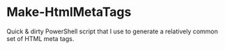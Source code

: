 # Make-HtmlMetaTags
Quick &amp; dirty PowerShell script that I use to generate a relatively common set of HTML meta tags.
